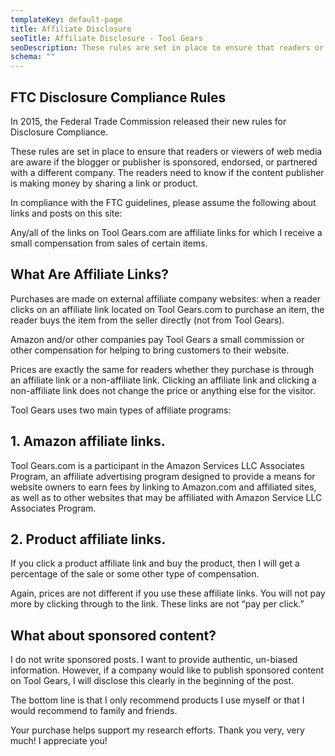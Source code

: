 ```yaml
---
templateKey: default-page
title: Affiliate Disclosure
seoTitle: Affiliate Disclosure - Tool Gears
seoDescription: These rules are set in place to ensure that readers or viewers of web media are aware if the blogger or publisher is partnered with organizations.
schema: ""
---
```


## FTC Disclosure Compliance Rules

In 2015, the Federal Trade Commission released their new rules for Disclosure Compliance.

These rules are set in place to ensure that readers or viewers of web media are aware if the blogger or publisher is sponsored, endorsed, or partnered with a different company. The readers need to know if the content publisher is making money by sharing a link or product.

In compliance with the FTC guidelines, please assume the following about links and posts on this site:

Any/all of the links on Tool Gears.com are affiliate links for which I receive a small compensation from sales of certain items.

## What Are Affiliate Links?

Purchases are made on external affiliate company websites: when a reader clicks on an affiliate link located on Tool Gears.com to purchase an item, the reader buys the item from the seller directly (not from Tool Gears).

Amazon and/or other companies pay Tool Gears a small commission or other compensation for helping to bring customers to their website.

Prices are exactly the same for readers whether they purchase is through an affiliate link or a non-affiliate link. Clicking an affiliate link and clicking a non-affiliate link does not change the price or anything else for the visitor.

Tool Gears uses two main types of affiliate programs:

## 1. Amazon affiliate links.

Tool Gears.com is a participant in the Amazon Services LLC Associates Program, an affiliate advertising program designed to provide a means for website owners to earn fees by linking to Amazon.com and affiliated sites, as well as to other websites that may be affiliated with Amazon Service LLC Associates Program.

## 2. Product affiliate links.

If you click a product affiliate link and buy the product, then I will get a percentage of the sale or some other type of compensation.

Again, prices are not different if you use these affiliate links. You will not pay more by clicking through to the link. These links are not “pay per click.”

## What about sponsored content?

I do not write sponsored posts. I want to provide authentic, un-biased information. However, if a company would like to publish sponsored content on Tool Gears, I will disclose this clearly in the beginning of the post.

<p class="small-text">The bottom line is that I only recommend products I use myself or that I would recommend to family and friends.</p>

Your purchase helps support my research efforts. Thank you very, very much! I appreciate you!